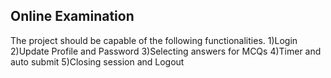 ## Online Examination
The project should be capable of the following functionalities.
1)Login
2)Update Profile and Password
3)Selecting answers for MCQs
4)Timer and auto submit
5)Closing session and Logout
